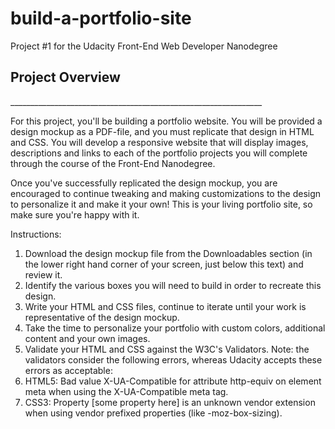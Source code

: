 # build-a-portfolio-site
Project #1 for the Udacity Front-End Web Developer Nanodegree

<h2>Project Overview</h2>
_______________________________________________________________

For this project, you'll be building a portfolio website. You will be provided a design mockup as a PDF-file, and you must replicate that design in HTML and CSS. You will develop a responsive website that will display images, descriptions and links to each of the portfolio projects you will complete through the course of the Front-End Nanodegree.

Once you've successfully replicated the design mockup, you are encouraged to continue tweaking and making customizations to the design to personalize it and make it your own! This is your living portfolio site, so make sure you're happy with it.

Instructions:

1. Download the design mockup file from the Downloadables section (in the lower right hand corner of your screen, just below this text)     and review it.
2. Identify the various boxes you will need to build in order to recreate this design.
3. Write your HTML and CSS files, continue to iterate until your work is representative of the design mockup.
4. Take the time to personalize your portfolio with custom colors, additional content and your own images.
5. Validate your HTML and CSS against the W3C's Validators. Note: the validators consider the following errors, whereas Udacity accepts     these errors as acceptable:
6. HTML5: Bad value X-UA-Compatible for attribute http-equiv on element meta when using the X-UA-Compatible meta tag.
7. CSS3: Property [some property here] is an unknown vendor extension when using vendor prefixed properties (like -moz-box-sizing).
